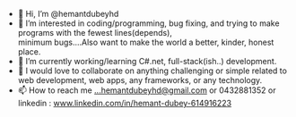 - 👋 Hi, I’m @hemantdubeyhd
- 👀 I’m interested in coding/programming, bug fixing, and trying to make programs with the fewest lines(depends),   
      minimum bugs....Also want to make the world a better, kinder, honest place.
- 🌱 I’m currently working/learning C#.net, full-stack(ish..) development.
- 💞️ I would love to collaborate on anything challenging or simple related to web development, web apps, any frameworks, or any technology.
- 📫 How to reach me ...hemantdubeyhd@gmail.com or 0432881352 or linkedin : www.linkedin.com/in/hemant-dubey-614916223

<!---
Let's help everyone make every dream possible.  <3
--->
